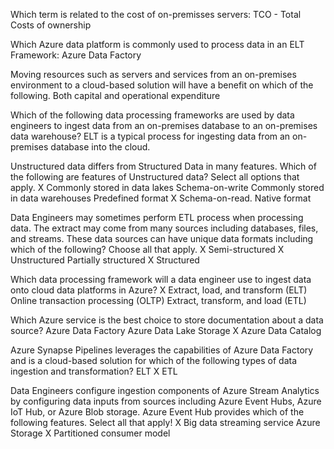 Which term is related to the cost of on-premisses servers:
	TCO - Total Costs of ownership

Which Azure data platform is commonly used to process data in an ELT Framework:
	Azure Data Factory

Moving resources such as servers and services from an on-premises environment to a cloud-based solution will have a benefit on which of the following.
	Both capital and operational expenditure

Which of the following data processing frameworks are used by data engineers to ingest data from an on-premises database to an on-premises data warehouse?
	ELT is a typical process for ingesting data from an on-premises database into the cloud.

Unstructured data differs from Structured Data in many features. Which of the following are features of Unstructured data? Select all options that apply.
	X Commonly stored in data lakes
	Schema-on-write
	Commonly stored in data warehouses
	Predefined format
	X Schema-on-read.
	Native format

Data Engineers may sometimes perform ETL process when processing data. The extract may come from many sources including databases, files, and streams. These data sources can have unique data formats including which of the following? Choose all that apply.
	X Semi-structured
	X Unstructured
	Partially structured
	X Structured

Which data processing framework will a data engineer use to ingest data onto cloud data platforms in Azure?
	X Extract, load, and transform (ELT)
	Online transaction processing (OLTP)
	Extract, transform, and load (ETL)

Which Azure service is the best choice to store documentation about a data source?
	Azure Data Factory
	Azure Data Lake Storage
	X Azure Data Catalog

Azure Synapse Pipelines leverages the capabilities of Azure Data Factory and is a cloud-based solution for which of the following types of data ingestion and transformation?
	ELT
	X ETL

Data Engineers configure ingestion components of Azure Stream Analytics by configuring data inputs from sources including Azure Event Hubs, Azure IoT Hub, or Azure Blob storage. Azure Event Hub provides which of the following features. Select all that apply!
	X Big data streaming service
	Azure Storage
	X Partitioned consumer model
